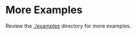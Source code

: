 # More Examples

Review the [./examples](https://github.com/machellerogden/targets/tree/master/examples) directory for more examples.
